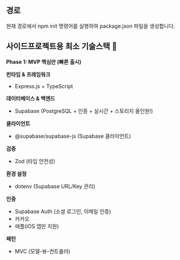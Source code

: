 ## 경로

현재 경로에서 npm init 명령어를 실행하여 package.json 파일을 생성합니다.

## 사이드프로젝트용 최소 기술스택 🚀

**Phase 1: MVP 핵심만 (빠른 출시)**

**런타임 & 프레임워크**

- Express.js + TypeScript

**데이터베이스 & 백엔드**

- Supabase (PostgreSQL + 인증 + 실시간 + 스토리지 올인원!)

**클라이언트**

- @supabase/supabase-js (Supabase 클라이언트)

**검증**

- Zod (타입 안전성)

**환경 설정**

- dotenv (Supabase URL/Key 관리)

**인증**

- Supabase Auth (소셜 로그인, 이메일 인증)
- 카카오
- 애플(iOS 앱만 지원)

**패턴**

- MVC (모델-뷰-컨트롤러)

```

```
